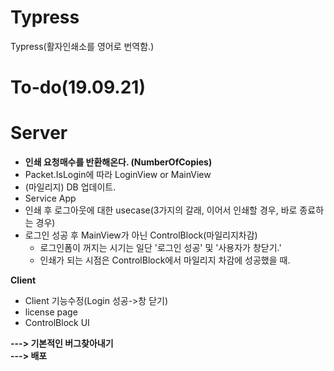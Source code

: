 # Typress
Typress(활자인쇄소를 영어로 번역함.)

# To-do(19.09.21)

**Server**<br>
===

- **인쇄 요청매수를 반환해온다. (NumberOfCopies)**
- Packet.IsLogin에 따라 LoginView or MainView
- (마일리지) DB 업데이트.
- Service App
- 인쇄 후 로그아웃에 대한 usecase(3가지의 갈래, 이어서 인쇄할 경우, 바로 종료하는 경우)
- 로그인 성공 후 MainView가 아닌 ControlBlock(마일리지차감)
  - 로그인폼이 꺼지는 시기는 일단 '로그인 성공' 및 '사용자가 창닫기.'
  - 인쇄가 되는 시점은 ControlBlock에서 마일리지 차감에 성공했을 때.

**Client**<br>
- Client 기능수정(Login 성공->창 닫기)
- license page 
- ControlBlock UI

**---> 기본적인 버그찾아내기**<br>
**---> 배포**
